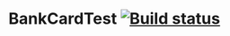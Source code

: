 # BankCardTest [![Build status](https://ci.appveyor.com/api/projects/status/5jsps28r1cwa28to?svg=true)](https://ci.appveyor.com/project/LaSFront/bankcardtest-e5vqi)



